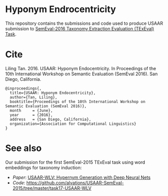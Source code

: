 # Hyponym Endrocentricity

This repository contains the submissions and code used to produce USAAR submission to [SemEval-2016 Taxonomy Extraction Evaluation (TExEval) Task](alt.qcri.org/semeval2016/task13/index.php?id=evaluation).

# Cite

Liling Tan. 2016. USAAR: Hyponym Endocentricity. In Proceedings of the 10th International Workshop on Semantic Evaluation (SemEval 2016). San Diego, California.

```
@inproceedings{,
  title={USAAR: Hyponym Endocentricity},
  author={Tan, Liling},
  booktitle={Proceedings of the 10th International Workshop on Semantic Evaluation (SemEval 2016)},
  month     = {June},
  year      = {2016},
  address   = {San Diego, California},
  organization={Association for Computational Linguistics}
}
```

# See also

Our submission for the first SemEval-2015 TExEval task using word embeddings for taxonomy induction:

 - *Paper*: [USAAR-WLV: Hypernym Generation with Deep Neural Nets](http://alt.qcri.org/semeval2015/cdrom/pdf/SemEval155.pdf)
 - *Code*: https://github.com/alvations/USAAR-SemEval-2015/tree/master/task17-USAAR-WLV
 

